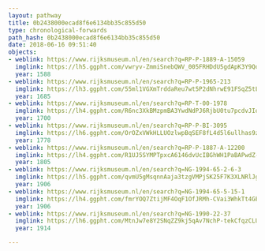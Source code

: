 ```yaml
---
layout: pathway
title: 0b2438000ecad8f6e6134bb35c855d50
type: chronological-forwards
path_hash: 0b2438000ecad8f6e6134bb35c855d50
date: 2018-06-16 09:51:40
objects:
- weblink: https://www.rijksmuseum.nl/en/search?q=RP-P-1889-A-15059
  imglink: https://lh5.ggpht.com/vwryv-ZmmiSnebQWV_005FRHDdU5gdApK3Y9Qo8_2Lfkknup9TCtQ75ZI0sRXhSwHsEgf3T9koPY8CPFYUuDS2bcHWsm=s200
  year: 1588
- weblink: https://www.rijksmuseum.nl/en/search?q=RP-P-1965-213
  imglink: https://lh3.ggpht.com/55ml1VGXmTrddaReu7wt5P2dNhrwE91FSqZ5tLkdUfkFQE8KpMAfVvkaUagA7proHgtFQkJCWjI_X_vMykkFM3QVkpT8=s200
  year: 1685
- weblink: https://www.rijksmuseum.nl/en/search?q=RP-T-00-1978
  imglink: https://lh4.ggpht.com/R6nc3XkBMzpmBA3YwdNdPJ6RjbU0tu7pcdvJIof6jUIUQmKgtYmZR-ZJaYeBWrC94IjcfzX-THVa_YsNm1bZdgqVjTo=s200
  year: 1700
- weblink: https://www.rijksmuseum.nl/en/search?q=RP-P-BI-3095
  imglink: https://lh6.ggpht.com/OrOZxVWkHLLUOzlwpBqSEF8fL4d5l6ullhas9zu892MNY0WOCe1tFa9mxPF-nFX-H5VTXbgnlDCFmD-WX5OVt3XNSJRm=s200
  year: 1778
- weblink: https://www.rijksmuseum.nl/en/search?q=RP-P-1887-A-12200
  imglink: https://lh4.ggpht.com/R1UJ5SYMPTpxcA6146dvUcIBGhWH1PaBAPwdZ-n_WZv2Tp0Hu0PNeI72rVE4vmTqsKDdNX7hCLNZe81Tsqu1G7ynqcM=s200
  year: 1805
- weblink: https://www.rijksmuseum.nl/en/search?q=NG-1994-65-2-6-3
  imglink: https://lh5.ggpht.com/qvmU5gMsqnnAaja3tzgVMPjSK25F7K3XLNRlJgBWuQpZQUBN3cCZDz3SLgQn5JGhz0FxmXdzFPD5rZXK4fAGhyLbgI-r=s200
  year: 1906
- weblink: https://www.rijksmuseum.nl/en/search?q=NG-1994-65-5-15-1
  imglink: https://lh4.ggpht.com/fmrYOQ7ZtijMF4OqF1OfJRMh-CVai3WhkTt4GE2pPxZsGuyHSVm-stXvQiGow237Yv7I3kKl_H4scJTsCVjUbXPvPJ8=s200
  year: 1906
- weblink: https://www.rijksmuseum.nl/en/search?q=NG-1990-22-37
  imglink: https://lh6.ggpht.com/MtnJw7e8Y2SNqZZ9kj5qAv7NchP-tekCfqzCLUJhx01C7MYritFDJaPJ65IOcrYLdYVnE05Gj1RTUml3Ymr3I7XJfQ=s200
  year: 1914

---
```

